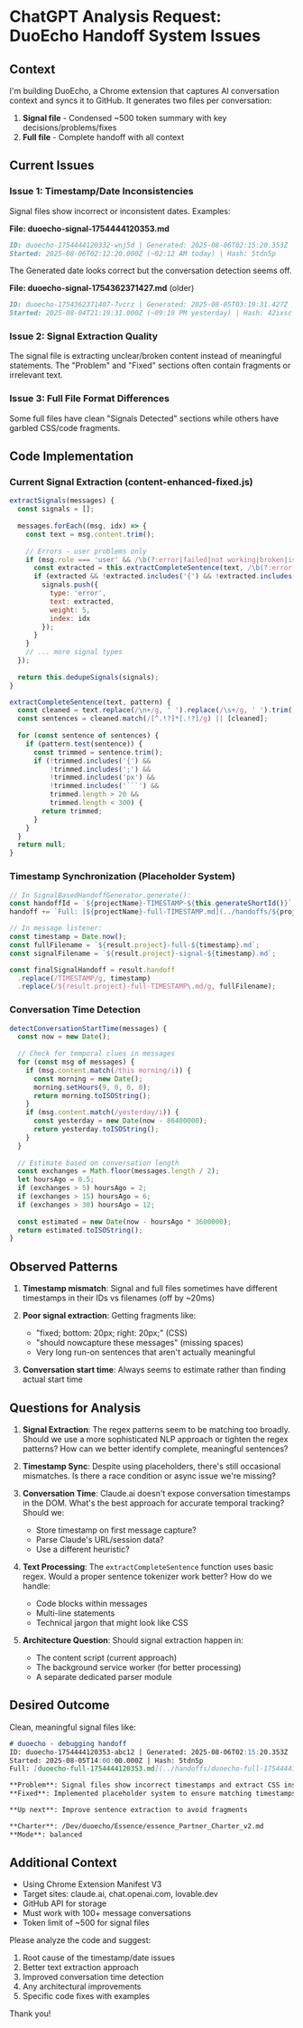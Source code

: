 # ChatGPT Analysis Request: DuoEcho Handoff System Issues

## Context
I'm building DuoEcho, a Chrome extension that captures AI conversation context and syncs it to GitHub. It generates two files per conversation:
1. **Signal file** - Condensed ~500 token summary with key decisions/problems/fixes
2. **Full file** - Complete handoff with all context

## Current Issues

### Issue 1: Timestamp/Date Inconsistencies
Signal files show incorrect or inconsistent dates. Examples:

**File: duoecho-signal-1754444120353.md**
```markdown
ID: duoecho-1754444120332-wnj5d | Generated: 2025-08-06T02:15:20.353Z
Started: 2025-08-06T02:12:20.000Z (~02:12 AM today) | Hash: 5tdn5p
```
The Generated date looks correct but the conversation detection seems off.

**File: duoecho-signal-1754362371427.md** (older)
```markdown
ID: duoecho-1754362371407-7vcrz | Generated: 2025-08-05T03:19:31.427Z
Started: 2025-08-04T21:19:31.000Z (~09:19 PM yesterday) | Hash: 42ixsc
```

### Issue 2: Signal Extraction Quality
The signal file is extracting unclear/broken content instead of meaningful statements. The "Problem" and "Fixed" sections often contain fragments or irrelevant text.

### Issue 3: Full File Format Differences
Some full files have clean "Signals Detected" sections while others have garbled CSS/code fragments.

## Code Implementation

### Current Signal Extraction (content-enhanced-fixed.js)
```javascript
extractSignals(messages) {
  const signals = [];
  
  messages.forEach((msg, idx) => {
    const text = msg.content.trim();
    
    // Errors - user problems only
    if (msg.role === 'user' && /\b(?:error|failed|not working|broken|issue|404)\b/i.test(text)) {
      const extracted = this.extractCompleteSentence(text, /\b(?:error|failed|not working|broken|issue|404)\b/i);
      if (extracted && !extracted.includes('{') && !extracted.includes(';')) {
        signals.push({
          type: 'error',
          text: extracted,
          weight: 5,
          index: idx
        });
      }
    }
    // ... more signal types
  });
  
  return this.dedupeSignals(signals);
}

extractCompleteSentence(text, pattern) {
  const cleaned = text.replace(/\n+/g, ' ').replace(/\s+/g, ' ').trim();
  const sentences = cleaned.match(/[^.!?]*[.!?]/g) || [cleaned];
  
  for (const sentence of sentences) {
    if (pattern.test(sentence)) {
      const trimmed = sentence.trim();
      if (!trimmed.includes('{') && 
          !trimmed.includes(';') && 
          !trimmed.includes('px') &&
          !trimmed.includes('```') &&
          trimmed.length > 20 && 
          trimmed.length < 300) {
        return trimmed;
      }
    }
  }
  return null;
}
```

### Timestamp Synchronization (Placeholder System)
```javascript
// In SignalBasedHandoffGenerator.generate():
const handoffId = `${projectName}-TIMESTAMP-${this.generateShortId()}`;
handoff += `Full: [${projectName}-full-TIMESTAMP.md](../handoffs/${projectName}-full-TIMESTAMP.md)\n\n`;

// In message listener:
const timestamp = Date.now();
const fullFilename = `${result.project}-full-${timestamp}.md`;
const signalFilename = `${result.project}-signal-${timestamp}.md`;

const finalSignalHandoff = result.handoff
  .replace(/TIMESTAMP/g, timestamp)
  .replace(/${result.project}-full-TIMESTAMP\.md/g, fullFilename);
```

### Conversation Time Detection
```javascript
detectConversationStartTime(messages) {
  const now = new Date();
  
  // Check for temporal clues in messages
  for (const msg of messages) {
    if (msg.content.match(/this morning/i)) {
      const morning = new Date();
      morning.setHours(9, 0, 0, 0);
      return morning.toISOString();
    }
    if (msg.content.match(/yesterday/i)) {
      const yesterday = new Date(now - 86400000);
      return yesterday.toISOString();
    }
  }
  
  // Estimate based on conversation length
  const exchanges = Math.floor(messages.length / 2);
  let hoursAgo = 0.5;
  if (exchanges > 5) hoursAgo = 2;
  if (exchanges > 15) hoursAgo = 6;
  if (exchanges > 30) hoursAgo = 12;
  
  const estimated = new Date(now - hoursAgo * 3600000);
  return estimated.toISOString();
}
```

## Observed Patterns

1. **Timestamp mismatch**: Signal and full files sometimes have different timestamps in their IDs vs filenames (off by ~20ms)

2. **Poor signal extraction**: Getting fragments like:
   - "fixed; bottom: 20px; right: 20px;" (CSS)
   - "should nowcapture these messages" (missing spaces)
   - Very long run-on sentences that aren't actually meaningful

3. **Conversation start time**: Always seems to estimate rather than finding actual start time

## Questions for Analysis

1. **Signal Extraction**: The regex patterns seem to be matching too broadly. Should we use a more sophisticated NLP approach or tighten the regex patterns? How can we better identify complete, meaningful sentences?

2. **Timestamp Sync**: Despite using placeholders, there's still occasional mismatches. Is there a race condition or async issue we're missing?

3. **Conversation Time**: Claude.ai doesn't expose conversation timestamps in the DOM. What's the best approach for accurate temporal tracking? Should we:
   - Store timestamp on first message capture?
   - Parse Claude's URL/session data?
   - Use a different heuristic?

4. **Text Processing**: The `extractCompleteSentence` function uses basic regex. Would a proper sentence tokenizer work better? How do we handle:
   - Code blocks within messages
   - Multi-line statements
   - Technical jargon that might look like CSS

5. **Architecture Question**: Should signal extraction happen in:
   - The content script (current approach)
   - The background service worker (for better processing)
   - A separate dedicated parser module

## Desired Outcome

Clean, meaningful signal files like:
```markdown
# duoecho - debugging handoff
ID: duoecho-1754444120353-abc12 | Generated: 2025-08-06T02:15:20.353Z
Started: 2025-08-05T14:00:00.000Z | Hash: 5tdn5p
Full: [duoecho-full-1754444120353.md](../handoffs/duoecho-full-1754444120353.md)

**Problem**: Signal files show incorrect timestamps and extract CSS instead of meaningful text
**Fixed**: Implemented placeholder system to ensure matching timestamps

**Up next**: Improve sentence extraction to avoid fragments

**Charter**: /Dev/duoecho/Essence/essence_Partner_Charter_v2.md
**Mode**: balanced
```

## Additional Context

- Using Chrome Extension Manifest V3
- Target sites: claude.ai, chat.openai.com, lovable.dev
- GitHub API for storage
- Must work with 100+ message conversations
- Token limit of ~500 for signal files

Please analyze the code and suggest:
1. Root cause of the timestamp/date issues
2. Better text extraction approach
3. Improved conversation time detection
4. Any architectural improvements
5. Specific code fixes with examples

Thank you!